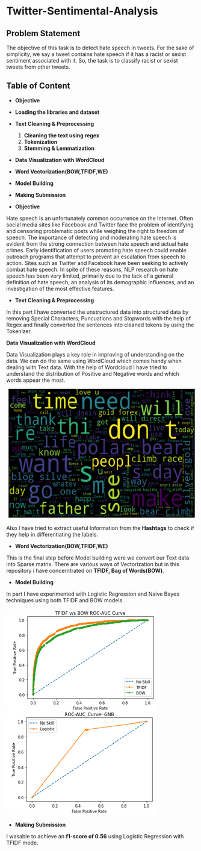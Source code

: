 # Twitter-Sentimental-Analysis

## Problem Statement

The objective of this task is to detect hate speech in tweets. For the sake of simplicity, we say a tweet contains hate speech if it has a racist or sexist sentiment associated with it. So, the task is to classify racist or sexist tweets from other tweets.

## Table of Content
- **Objective**
- **Loading the libraries and dataset**
- **Text Cleaning & Preprocessing**
     1. **Cleaning the text using regex**
     2. **Tokenization**
     3. **Stemming & Lemmatization**
- **Data Visualization with WordCloud**
- **Word Vectorization(BOW,TFIDF,WE)**
- **Model Building**
- **Making Submission**

- **Objective**

Hate  speech  is  an  unfortunately  common  occurrence  on  the  Internet.  Often social media sites like Facebook and Twitter face the problem of identifying and censoring  problematic  posts  while weighing the right to freedom of speech. The  importance  of  detecting  and  moderating hate  speech  is  evident  from  the  strong  connection between hate speech and actual hate crimes. Early identification of users promoting  hate  speech  could  enable  outreach  programs that attempt to prevent an escalation from speech to action. Sites such as Twitter and Facebook have been seeking  to  actively  combat  hate  speech. In spite of these reasons, NLP research on hate speech has been very limited, primarily due to the lack of a general definition of hate speech, an analysis of its demographic influences, and an investigation of the most effective features.

- **Text Cleaning & Preprocessing**

In this part I have converted the unstructured data into structured data by removing Special Characters, Puncuations and Stopwords with the help of Regex and finally converted the sentences into cleaned tokens by using the Tokenizer.

**Data Visualization with WordCloud**

Data Visualization plays a key role in improving of understanding on the data. We can do the same using WordCloud which comes handy when dealing with Text data.
With the help of Wordcloud I have tried to understand the distribution of Positive and Negative words and which words appear the most.

![](/images/img_1.png)

Also I have tried to extract useful Information from the **Hashtags** to check if they help in differentiating the labels.


- **Word Vectorization(BOW,TFIDF,WE)**

This is the final step before Model building were we convert our Text data into Sparse matrix. There are various ways of Vectorization but in this repository i have concerntrated on **TFIDF, Bag of Words(BOW)**. 

- **Model Building**

In part I have experimented with Logistic Regression and Naive Bayes techniques using both TFIDF and BOW models.

![](/images/img_5.png)
![](/images/img_6.png)

- **Making Submission**

I wasable to achieve an **f1-score of 0.56** using Logistic Regression with TFIDF mode.
